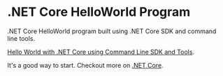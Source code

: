 # .NET Core HelloWorld Program

.NET Core HelloWorld program built using .NET Core SDK and command line tools. 

[Hello World with .NET Core using Command Line SDK and Tools](http://getcodesnippet.com/2017/01/31/hello-world-with-net-core-using-command-line-sdk-and-tools/).

It's a good way to start. Checkout more on [.NET Core](http://getcodesnippet.com/).


